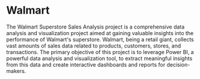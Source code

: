 # Walmart
The Walmart Superstore Sales Analysis project is a comprehensive data analysis and visualization project aimed at gaining valuable insights into the performance of Walmart's superstore. Walmart, being a retail giant, collects vast amounts of sales data related to products, customers, stores, and transactions. The primary objective of this project is to leverage Power BI, a powerful data analysis and visualization tool, to extract meaningful insights from this data and create interactive dashboards and reports for decision-makers.
